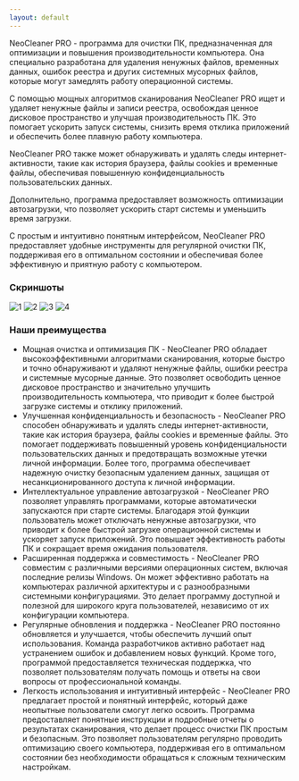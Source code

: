 ```yaml
---
layout: default
---
```


NeoCleaner PRO - программа для очистки ПК, предназначенная для оптимизации и повышения производительности компьютера. Она специально разработана для удаления ненужных файлов, временных данных, ошибок реестра и других системных мусорных файлов, которые могут замедлять работу операционной системы.

С помощью мощных алгоритмов сканирования NeoCleaner PRO ищет и удаляет ненужные файлы и записи реестра, освобождая ценное дисковое пространство и улучшая производительность ПК. Это помогает ускорить запуск системы, снизить время отклика приложений и обеспечить более плавную работу компьютера.

NeoCleaner PRO также может обнаруживать и удалять следы интернет-активности, такие как история браузера, файлы cookies и временные файлы, обеспечивая повышенную конфиденциальность пользовательских данных. 

Дополнительно, программа предоставляет возможность оптимизации автозагрузки, что позволяет ускорить старт системы и уменьшить время загрузки.

С простым и интуитивно понятным интерфейсом, NeoCleaner PRO предоставляет удобные инструменты для регулярной очистки ПК, поддерживая его в оптимальном состоянии и обеспечивая более эффективную и приятную работу с компьютером.


### Скриншоты

![1](https://raw.githubusercontent.com/KHLSoft/architect/master/assets/images/Total-PC-Cleaner_5.png)
![2](https://raw.githubusercontent.com/KHLSoft/architect/master/assets/images/Total-PC-Cleaner_4.png)
![3](https://raw.githubusercontent.com/KHLSoft/architect/master/assets/images/maxresdefault.jpg) 
![4](https://raw.githubusercontent.com/KHLSoft/architect/master/assets/images/Total-PC-Cleaner_6.png)


### Наши преимущества

*    Мощная очистка и оптимизация ПК - NeoCleaner PRO обладает высокоэффективными алгоритмами сканирования, которые быстро и точно обнаруживают и удаляют ненужные файлы, ошибки реестра и системные мусорные данные. Это позволяет освободить ценное дисковое пространство и значительно улучшить производительность компьютера, что приводит к более быстрой загрузке системы и отклику приложений.
*    Улучшенная конфиденциальность и безопасность - NeoCleaner PRO способен обнаруживать и удалять следы интернет-активности, такие как история браузера, файлы cookies и временные файлы. Это помогает поддерживать повышенный уровень конфиденциальности пользовательских данных и предотвращать возможные утечки личной информации. Более того, программа обеспечивает надежную очистку безопасным удалением данных, защищая от несанкционированного доступа к личной информации.
*    Интеллектуальное управление автозагрузкой - NeoCleaner PRO позволяет управлять программами, которые автоматически запускаются при старте системы. Благодаря этой функции пользователь может отключать ненужные автозагрузки, что приводит к более быстрой загрузке операционной системы и ускоряет запуск приложений. Это повышает эффективность работы ПК и сокращает время ожидания пользователя.
*    Расширенная поддержка и совместимость - NeoCleaner PRO совместим с различными версиями операционных систем, включая последние релизы Windows. Он может эффективно работать на компьютерах различной архитектуры и с разнообразными системными конфигурациями. Это делает программу доступной и полезной для широкого круга пользователей, независимо от их конфигурации компьютера.
*    Регулярные обновления и поддержка - NeoCleaner PRO постоянно обновляется и улучшается, чтобы обеспечить лучший опыт использования. Команда разработчиков активно работает над устранением ошибок и добавлением новых функций. Кроме того, программой предоставляется техническая поддержка, что позволяет пользователям получать помощь и ответы на свои вопросы от профессиональной команды.
*   Легкость использования и интуитивный интерфейс - NeoCleaner PRO предлагает простой и понятный интерфейс, который даже неопытные пользователи смогут легко освоить. Программа предоставляет понятные инструкции и подробные отчеты о результатах сканирования, что делает процесс очистки ПК простым и безопасным. Это позволяет пользователям регулярно проводить оптимизацию своего компьютера, поддерживая его в оптимальном состоянии без необходимости обращаться к сложным техническим настройкам.
